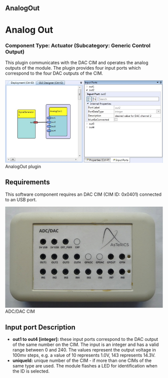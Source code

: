 ##

## AnalogOut

# Analog Out

### Component Type: Actuator (Subcategory: Generic Control Output)

This plugin communicates with the DAC CIM and operates the analog outputs of the module. The plugin provides four input ports which correspond to the four DAC outputs of the CIM.

![Screenshot: AnalogOut plugin](./img/AnalogOut.jpg "Screenshot: AnalogOut plugin")  
AnalogOut plugin

## Requirements

This software component requires an DAC CIM (CIM ID: 0x0401) connected to an USB port.

![ADC/DAC CIM](./img/AnalogOut_CIM.jpg "ADC/DAC CIM")  
ADC/DAC CIM

## Input port Description

- **out1 to out4 \[integer\]:** these input ports correspond to the DAC output of the same number on the CIM. The input is an integer and has a valid range between 0 and 240. The values represent the output voltage in 100mv steps, e.g. a value of 10 represents 1.0V, 143 represents 14.3V.
- **uniqueId:** unique number of the CIM - if more than one CIMs of the same type are used. The module flashes a LED for identification when the ID is selected.
